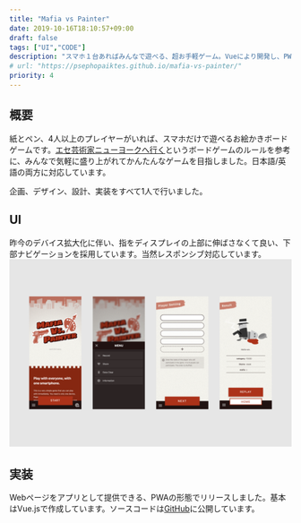 ```yaml
---
title: "Mafia vs Painter"
date: 2019-10-16T18:10:57+09:00
draft: false
tags: ["UI","CODE"]
description: "スマホ１台あればみんなで遊べる、超お手軽ゲーム。Vueにより開発し、PWAアプリとしてリリースしました。"
# url: "https://psephopaiktes.github.io/mafia-vs-painter/"
priority: 4
---
```


## 概要
紙とペン、4人以上のプレイヤーがいれば、スマホだけで遊べるお絵かきボードゲームです。[エセ芸術家ニューヨークへ行く](https://oinkgames.com/ja/games/analog/a-fake-artist-goes-to-new-york/)というボードゲームのルールを参考に、みんなで気軽に盛り上がれてかんたんなゲームを目指しました。日本語/英語の両方に対応しています。

企画、デザイン、設計、実装をすべて1人で行いました。

## UI
昨今のデバイス拡大化に伴い、指をディスプレイの上部に伸ばさなくて良い、下部ナビゲーションを採用しています。当然レスポンシブ対応しています。
![UI](./ui.png)

## 実装
Webページをアプリとして提供できる、PWAの形態でリリースしました。基本はVue.jsで作成しています。ソースコードは[GitHub](https://github.com/psephopaiktes/mafia-vs-painter)に公開しています。
